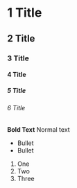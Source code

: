 # 1 Title
## 2 Title
### 3 Title
#### 4 Title
##### 5 Title
###### 6 Title

**Bold Text** Normal text

* Bullet
* Bullet

1. One
2. Two
3. Three
